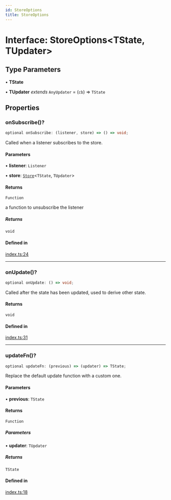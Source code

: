 ```yaml
---
id: StoreOptions
title: StoreOptions
---
```


# Interface: StoreOptions\<TState, TUpdater\>

## Type Parameters

• **TState**

• **TUpdater** *extends* `AnyUpdater` = (`cb`) => `TState`

## Properties

### onSubscribe()?

```ts
optional onSubscribe: (listener, store) => () => void;
```

Called when a listener subscribes to the store.

#### Parameters

• **listener**: `Listener`

• **store**: [`Store`](../classes/store.md)\<`TState`, `TUpdater`\>

#### Returns

`Function`

a function to unsubscribe the listener

##### Returns

`void`

#### Defined in

[index.ts:24](https://github.com/TanStack/store/blob/main/packages/store/src/index.ts#L24)

***

### onUpdate()?

```ts
optional onUpdate: () => void;
```

Called after the state has been updated, used to derive other state.

#### Returns

`void`

#### Defined in

[index.ts:31](https://github.com/TanStack/store/blob/main/packages/store/src/index.ts#L31)

***

### updateFn()?

```ts
optional updateFn: (previous) => (updater) => TState;
```

Replace the default update function with a custom one.

#### Parameters

• **previous**: `TState`

#### Returns

`Function`

##### Parameters

• **updater**: `TUpdater`

##### Returns

`TState`

#### Defined in

[index.ts:18](https://github.com/TanStack/store/blob/main/packages/store/src/index.ts#L18)
